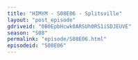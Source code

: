 ```yaml
---
title: "HIMYM - S08E06 - Splitsville"
layout: "post_episode"
gdriveid: "0B0EpbHcwk0ARSUh0RS1iSDJEUVE"
season: "S08"
permalink: "episode/S08E06.html"
episodeid: "S08E06"
---
```

